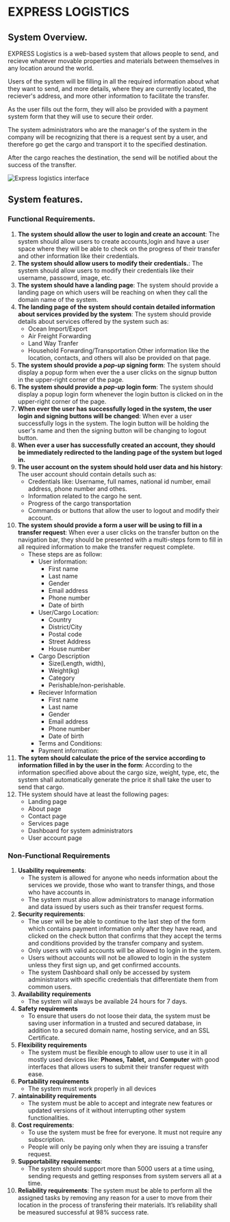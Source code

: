 # EXPRESS LOGISTICS
## System Overview.

EXPRESS Logistics is a web-based system that allows people to send, and recieve whatever movable properties and materials between themselves in any location around the world.

Users of the system will be filling in all the required information about what they want to send, and more details, where they are currently located, the reciever's address, and more other information to facilitate the transfer.

As the user fills out the form, they will also be provided with a payment system form that they will use to secure their order.

The system administrators who are the manager's of the system in the company will be recognizing that there is a request sent by a user, and therefore go get the cargo and transport it to the specified destination.

After the cargo reaches the destination, the send will be notified about the success of the transfter.

![Express logistics interface](https://github.com/hirwajeaneric/express-logistics/blob/main/Docs/screencapture-rp8b5n-csb-app-2022-04-19-12_35_56.png)

## System features. 

### Functional Requirements.
1. **The system should allow the user to login and create an account**: The system should allow users to create accounts,login and have a user space where they will be able to check on the progress of their transfer and other information like their credentials.
2. **The system should allow users to modify their credentials.**: The system should allow users to modify their credentials like their username, passowrd, image, etc.
3. **The system should have a landing page**: The system should provide a landing page on which users will be reaching on when they call the domain name of the system. 
4. **The landing page of the system should contain detailed information about services provided by the system**: The system should provide details about services offered by the system such as: 
	* Ocean Import/Export
	* Air Freight Forwarding
	* Land Way Tranfer
	* Household Forwarding/Transportation
	Other information like the location, contacts, and others will also be provided on that page.
5. **The system should provide a ***pop-up*** signing form**: The system should display a popup form when ever the a user clicks on the signup button in the upper-right corner of the page.
6. **The system should provide a ***pop-up*** login form**: The system should display a popup login form whenever the login button is clicked on in the upper-right corner of the page.
7. **When ever the user has successfully loged in the system, the user login and signing buttons will be changed**: When ever a user successfully logs in the system. The login button will be holding the user's name and then the signing button will be changing to logout button.
8. **When ever a user has successfully created an account, they should be immediately redirected to the landing page of the system but loged in.**
9. **The user account on the system should hold user data and his history**: The user account should contain details such as:
	* Credentials like: Username, full names, national id number, email address, phone number and othes.
	* Information related to the cargo he sent.
	* Progress of the cargo transportation
	* Commands or buttons that allow the user to logout and modify their account.
10. **The system should provide a form a user will be using to fill in a transfer request**: When ever a user clicks on the transfer button on the navigation bar, they should be presented with a multi-steps form to fill in all required information to make the transfer request complete.
	* These steps are as follow:
		* User information:
			- First name
			- Last name 
			- Gender
			- Email address 
			- Phone number 
			- Date of birth
		* User/Cargo Location: 
			- Country 
			- District/City
			- Postal code 
			- Street Address 
			- House number
		* Cargo Description
			- Size(Length, width),
			- Weight(kg)
			- Category
			- Perishable/non-perishable.
		* Reciever Information
			- First name 
			- Last name
			- Gender 
			- Email address 
			- Phone number 
			- Date of birth 		
		* Terms and Conditions: 
		* Payment information:
11. **The sytem should calculate the price of the service according to information filled in by the user in the form**: According to the information specified above about the cargo size, weight, type, etc, the system shall automatically generate the price it shall take the user to send that cargo.
12. THe system should have at least the following pages:
	* Landing page
	* About page
	* Contact page
	* Services page
	* Dashboard for system administrators
	* User account page

### Non-Functional Requirements
1. **Usability requirements**:
	* The system is allowed for anyone who needs information about the services we provide, those who want to transfer things, and those who have accounts in.
	* The system must also allow administrators to manage information and data issued by users such as their transfer request forms. 
2. **Security requirements**: 
	* The user will be be able to continue to the last step of the form which contains payment information only after they have read, and clicked on the check button that confirms that they accept the terms and conditions provided by the transfer company and system.
	* Only users with valid accounts will be allowed to login in the system.
	* Users without accounts will not be allowed to login in the system unless they first sign up, and get confirmed accounts.
	* The system Dashboard shall only be accessed by system administrators with specific credentials that differentiate them from common users.
2. **Availability requirements**
	* The system will always be available 24 hours for 7 days.
3. **Safety requirements**
	* To ensure that users do not loose their data, the system must be saving user information in a trusted and secured database, in addition to a secured domain name, hosting service, and an SSL Certificate.
4. **Flexibility requirements**
	* The system must be flexible enough to allow user to use it in all mostly used devices like: __Phones, Tablet,__ and __Computer__ with good interfaces that allows users to submit their transfer request with ease.
5. **Portability requirements** 
	* The system must work properly in all devices
6. **aintainability requirements**
	* The system must be able to accept and integrate new features or updated
versions of it without interrupting other system functionalities. 
7. **Cost requirements**: 
	* To use the system must be free for everyone. It must not require any subscription.
	* People will only be paying only when they are issuing a transfer request.
8. **Supportability requirements**:
	* The system should support more than 5000 users at a time using, sending requests and getting responses from system servers all at a time.
9. **Reliability requirements**:
The system must be able to perform all the assigned tasks by removing any
reason for a user to move from their location in the process of transfering their materials. It’s reliability shall be measured successful at 98% success rate.
